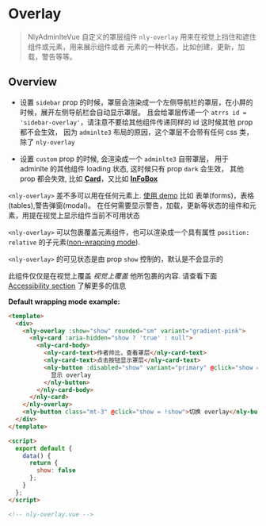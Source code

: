 # Overlay

> NlyAdminlteVue 自定义的罩层组件 `nly-overlay` 用来在视觉上挡住和遮住组件或元素，用来展示组件或者
> 元素的一种状态，比如创建，更新，加载，警告等等。

## Overview

- 设置 `sidebar` prop 的时候，罩层会渲染成一个左侧导航栏的罩层，在小屏的时候，展开左侧导航栏会自动显示罩层。
  且会给罩层传递一个 `atrrs id = 'sidebar-overlay'`，请注意不要给其他组件传递同样的 id
  这时候其他 prop 都不会生效， 因为 `adminlte3` 布局的原因，这个罩层不会带有任何 css 类， 除了 `nly-overlay`

- 设置 `custom` prop 的时候, 会渲染成一个 `adminlte3` 自带罩层， 用于 adminlte 的其他组件 loading 状态,
  这时候只有 prop `dark` 会生效， 其他 prop 都会失效, 比如 **[Card](/docs/components/card#loading)**，又比如 **[InFoBox](/docs/components/info-box)**

`<nly-overlay>` 差不多可以用在任何元素上. [使用 demo](#use-case-examples) 比如 表单(forms)，表格(tables),警告弹窗(modal)。
在任何需要显示警告，加载，更新等状态的组件和元素，用提在视觉上显示组件当前不可用状态

`<nly-overlay>` 可以包裹覆盖元素组件，也可以渲染成一个具有属性 `position: relative` 的子元素([non-wrapping mode](#non-wrapping-mode)).

`<nly-overlay>` 的可见状态是由 prop `show` 控制的，默认是不会显示的

<div class="alert alert-info">
  <p class="mb-0">
    此组件仅仅是在视觉上覆盖 <em>视觉上覆盖</em> 他所包裹的内容. 请查看下面
    <a href="#accessibility" class="alert-link">Accessibility section</a> 了解更多的信息
  </p>
</div>

**Default wrapping mode example:**

```html
<template>
  <div>
    <nly-overlay :show="show" rounded="sm" variant="gradient-pink">
      <nly-card :aria-hidden="show ? 'true' : null">
        <nly-card-body>
          <nly-card-text>作者帅比，查看罩层</nly-card-text>
          <nly-card-text>点击按钮显示罩层</nly-card-text>
          <nly-button :disabled="show" variant="primary" @click="show = true">
            显示 overlay
          </nly-button>
        </nly-card-body>
      </nly-card>
    </nly-overlay>
    <nly-button class="mt-3" @click="show = !show">切换 overlay</nly-button>
  </div>
</template>

<script>
  export default {
    data() {
      return {
        show: false
      };
    }
  };
</script>

<!-- nly-overlay.vue -->
```
